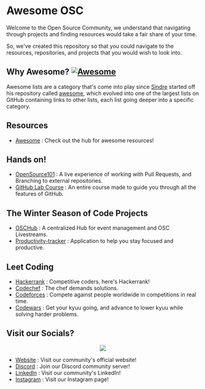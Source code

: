 # Awesome OSC
Welcome to the Open Source Community, we understand that navigating through projects and finding resources would take a fair share of your time.

So, we've created this repository so that you could navigate to the resources, repositories, and projects that you would wish to look into.

## Why Awesome? [![Awesome](https://cdn.rawgit.com/sindresorhus/awesome/d7305f38d29fed78fa85652e3a63e154dd8e8829/media/badge.svg)](https://github.com/sindresorhus/awesome)
Awesome lists are a category that's come into play since [Sindre](https://github.com/sindresorhus) started off his repository called [awesome](https://github.com/sindresorhus/awesome), which evolved into one of the largest lists on GitHub containing links to other lists, each list going deeper into a specific category.

## Resources
 - [Awesome](https://github.com/sindresorhus/awesome) : Check out the hub for awesome resources!

## Hands on!
 - [OpenSource101](https://github.com/Open-Source-Community-VIT-AP/OpenSource101) : A live experience of working with Pull Requests, and Branching to external repositories.
 - [GitHub Lab Course](https://lab.github.com/githubtraining/ramp-up-on-git-and-github) : An entire course made to guide you through all the features of GitHub.

## The Winter Season of Code Projects
- [OSCHub](https://github.com/Open-Source-Community-VIT-AP/oschub) : A centralized Hub for event management and OSC Livestreams.
- [Productivity-tracker](https://github.com/Open-Source-Community-VIT-AP/Productivity-tracker) : Application to help you stay focused and productive.

## Leet Coding
 - [Hackerrank](https://www.hackerrank.com) : Competitive coders, here's Hackerrank!
 - [Codechef](https://www.codechef.com) : The chef demands solutions.
 - [Codeforces](https://codeforces.com) : Compete against people worldwide in competitions in real time.
 - [Codewars](https://www.codewars.com/dashboard) : Get your kyuu going, and advance to lower kyuu while solving harder problems.

## Visit our Socials?

<p align="center">
  <a href="https://discord.gg/fPrdqh3Zfu" alt="Discord" title="Dev Pro Tips Discussion & Support Server">
    <img src="https://img.shields.io/discord/747728757053194252?color=7289DA&logo=discord&logoColor=white&style=for-the-badge"/></a>
</p>

 - [Website][s1] : Visit our community's official website!
 - [Discord][s2] : Join our Discord community server!
 - [LinkedIn][s3] : Visit our community's LinkedIn!
 - [Instagram][s4] : Visit our Instagram page!
 
[s1]: https://oscvitap.co.in
[s2]: https://discord.gg/6C2SAHn36a
[s3]: https://www.linkedin.com/company/oscvitap
[s4]: https://www.instagram.com/osc.vitap/
